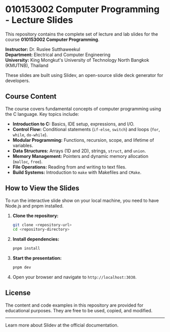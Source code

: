 # 010153002 Computer Programming - Lecture Slides

This repository contains the complete set of lecture and lab slides for the course **010153002 Computer Programming**.

**Instructor:** Dr. Ruslee Sutthaweekul  
**Department:** Electrical and Computer Engineering  
**University:** King Mongkut's University of Technology North Bangkok (KMUTNB), Thailand

These slides are built using Slidev, an open-source slide deck generator for developers.

## Course Content

The course covers fundamental concepts of computer programming using the C language. Key topics include:

*   **Introduction to C:** Basics, IDE setup, expressions, and I/O.
*   **Control Flow:** Conditional statements (`if-else`, `switch`) and loops (`for`, `while`, `do-while`).
*   **Modular Programming:** Functions, recursion, scope, and lifetime of variables.
*   **Data Structures:** Arrays (1D and 2D), strings, `struct`, and `union`.
*   **Memory Management:** Pointers and dynamic memory allocation (`malloc`, `free`).
*   **File Operations:** Reading from and writing to text files.
*   **Build Systems:** Introduction to `make` with Makefiles and `CMake`.

## How to View the Slides

To run the interactive slide show on your local machine, you need to have Node.js and pnpm installed.

1.  **Clone the repository:**
    ```bash
    git clone <repository-url>
    cd <repository-directory>
    ```
2.  **Install dependencies:**
    ```bash
    pnpm install
    ```
3.  **Start the presentation:**
    ```bash
    pnpm dev
    ```
4.  Open your browser and navigate to `http://localhost:3030`.

## License

The content and code examples in this repository are provided for educational purposes. They are free to be used, copied, and modified.

---

Learn more about Slidev at the official documentation.
